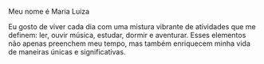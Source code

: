 Meu nome é Maria Luiza

Eu gosto de viver cada dia com uma mistura vibrante de atividades que me definem: ler, ouvir música, estudar, dormir e aventurar. Esses elementos não apenas preenchem meu tempo, mas também enriquecem minha vida de maneiras únicas e significativas.
